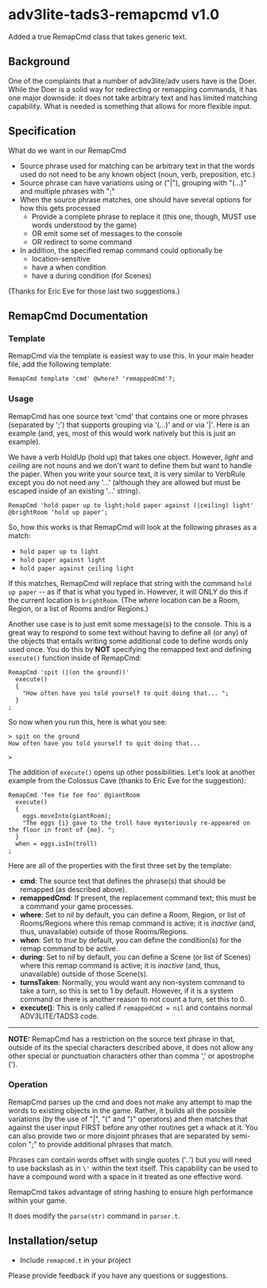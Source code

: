 # adv3lite-tads3-remapcmd v1.0
Added a true RemapCmd class that takes generic text.

## Background
One of the complaints that a number of adv3lite/adv users have is the Doer.  While the Doer is a solid way for redirecting or remapping commands, it has one major downside: it does not take arbitrary text and has limited matching capability.  What is needed is something that allows for more flexible input.

## Specification
What do we want in our RemapCmd
- Source phrase used for matching can be arbitrary text in that the words used do not need to be any known object (noun, verb, preposition, etc.)
- Source phrase can have variations using or ("|"), grouping with "(...)" and multiple phrases with ";"
- When the source phrase matches, one should have several options for how this gets processed
  - Provide a complete phrase to replace it (this one, though, MUST use words understood by the game)
  - OR emit some set of messages to the console
  - OR redirect to some command
- In addition, the specified remap command could optionally be
  - location-sensitive
  - have a when condition
  - have a during condition (for Scenes)

 (Thanks for Eric Eve for those last two suggestions.)

## RemapCmd Documentation
### Template
RemapCmd via the template is easiest way to use this.  In your main header file, add the following template:

`RemapCmd template 'cmd' @where? 'remappedCmd'?;`

### Usage
RemapCmd has one source text 'cmd' that contains one or more phrases (separated by ';') that supports grouping via '(...)' and or via '|'.  Here is an example (and, yes, most of this would work natively but this is just an example).

We have a verb HoldUp (hold up) that takes one object.  However, *light* and *ceiling* are not nouns and we don't want to define them but want to handle the paper.  When you write your source text, it is very similar to VerbRule except you do not need any '...' (although they are allowed but must be escaped inside of an existing '...' string).

`RemapCmd 'hold paper up to light;hold paper against (|ceiling) light' @brightRoom 'hold up paper';`

So, how this works is that RemapCmd will look at the following phrases as a match:
- `hold paper up to light`
- `hold paper against light`
- `hold paper against ceiling light`

If this matches, RemapCmd will replace that string with the command `hold up paper` -- as if that is what you typed in.  However, it will ONLY do this if the current location is `brightRoom`.  (The *where* location can be a Room, Region, or a list of Rooms and/or Regions.)

Another use case is to just emit some message(s) to the console. This is a great way to respond to some text without having to define all (or any) of the objects that entails writing some additional code to define words only used once. You do this by **NOT** specifying the remapped text and defining `execute()` function inside of RemapCmd:

```
RemapCmd 'spit (|(on the ground))'
  execute()
  {
    "How often have you told yourself to quit doing that... ";
  }
;
```
So now when you run this, here is what you see:
```
> spit on the ground
How often have you told yourself to quit doing that...

>
```

The addition of `execute()` opens up other possibilities.  Let's look at another example from the Colossus Cave (thanks to Eric Eve for the suggestion):

```
RemapCmd 'fee fie foe foo' @giantRoom
  execute()
  {
    eggs.moveInto(giantRoom);
    "The eggs {i} gave to the troll have mysteriously re-appeared on the floor in front of {me}. ";
  }
  when = eggs.isIn(troll)
;
```

Here are all of the properties with the first three set by the template:

- **cmd**: The source text that defines the phrase(s) that should be remapped (as described above).
- **remappedCmd**: If present, the replacement command text; this must be a command your game processes.
- **where**: Set to *nil* by default, you can define a Room, Region, or list of Rooms/Regions where this remap command is active; it is *inactive* (and, thus, unavailable) outside of those Rooms/Regions.
- **when**: Set to *true* by default, you can define the condition(s) for the remap command to be active.
- **during**: Set to *nil* by default, you can define a Scene (or list of Scenes) where this remap command is active; it is *inactive* (and, thus, unavailable) outside of those Scene(s).
- **turnsTaken**: Normally, you would want any non-system command to take a turn, so this is set to 1 by default.  However, if it is a system command or there is another reason to not count a turn, set this to 0.
- **execute()**: This is only called if `remappedCmd = nil` and contains normal ADV3LITE/TADS3 code.

---
**NOTE:** RemapCmd has a restriction on the source text phrase in that, outside of its the special characters described above, it does not allow any other special or punctuation characters other than comma ',' or apostrophe (').

### Operation
RemapCmd parses up the cmd and does not make any attempt to map the words to existing objects in the game.  Rather, it builds all the possible variations (by the use of "|", "(" and ")" operators) and then matches that against the user input FIRST before any other routines get a whack at it.  You can also provide two or more disjoint phrases that are separated by semi-colon ";" to provide additional phrases that match.

Phrases can contain words offset with single quotes ('..') but you will need to use backslash as in `\'` within the text itself. This capability can be used to have a compound word with a space in it treated as one effective word.

RemapCmd takes advantage of string hashing to ensure high performance within your game.

It does modify the `parse(str)` command in `parser.t`.

## Installation/setup
- Include `remapcmd.t` in your project
  
Please provide feedback if you have any questions or suggestions.
